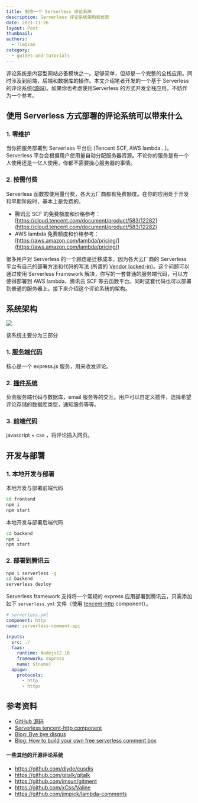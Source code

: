 ```yaml
---
title: 制作一个 Serverless 评论系统
description: Serverless 评论系统架构和优势
date: 2021-11-26
layout: Post
thumbnail: 
authors:
  - TimQian
category:
  - guides-and-tutorials
---
```


评论系统是内容型网站必备模块之一。足够简单，但却是一个完整的全栈应用。同时涉及到前端，后端和数据库的操作。本文介绍笔者开发的一个基于 Serverless 的评论系统([源码](https://github.com/timqian/murmur/))。如果你也考虑使用Serverless 的方式开发全栈应用，不妨作为一个参考。

## 使用 Serverless 方式部署的评论系统可以带来什么

### 1. 零维护

当你把服务部署到 Serverless 平台后 (Tencent SCF, AWS lambda...)。 Serverless 平台会根据用户使用量自动分配服务器资源。不论你的服务是有一个人使用还是一亿人使用，你都不需要操心服务器的事情。

### 2. 按需付费

Serverless 函数按使用量付费，各大云厂商都有免费额度。在你的应用处于开发和早期阶段时，基本上是免费的。

- 腾讯云 SCF 的免费额度和价格参考：[https://cloud.tencent.com/document/product/583/12282](https://cloud.tencent.com/document/product/583/12282)
- AWS lambda 免费额度和价格参考：[https://aws.amazon.com/lambda/pricing/](https://aws.amazon.com/lambda/pricing/)

很多用户对 Serverless 的一个顾虑是迁移成本，因为各大云厂商的 Serverless 平台有自己的部署方法和代码的写法 (所谓的 [Vendor locked-in](https://en.wikipedia.org/wiki/Vendor_lock-in))。这个问题可以通过使用 Serverless Framework 解决，你写的一套普通的服务端代码，可以方便得部署到 AWS lambda，腾讯云 SCF 等云函数平台。同时这套代码也可以部署到普通的服务器上。接下来介绍这个评论系统的架构。

## 系统架构

![](https://sp-assets-1300963013.cos.ap-guangzhou.myqcloud.com/blog/posts/2021-11-26-serverless-comment-system-1.png)

该系统主要分为三部分

### 1. [服务端代码](https://github.com/timqian/murmur/tree/main/backend)

核心是一个 express.js 服务，用来收发评论。

### 2. [插件系统](https://github.com/timqian/murmur/tree/main/backend/plugins)

负责服务端代码与数据库，email 服务等的交互。用户可以自定义插件，选择希望评论存储的数据库类型，通知服务等等。

### 3. [前端代码](https://github.com/timqian/murmur/tree/main/frontend)

javascript + css ，将评论插入网页。

## 开发与部署

### 1. 本地开发与部署

本地开发与部署前端代码

```bash
cd frontend
npm i
npm start
```

本地开发与部署后端代码

```bash
cd backend
npm i
npm start
```

### 2. 部署到腾讯云

```bash
npm i serverless -g
cd backend
serverless deploy
````

Serverless framework 支持将一个常规的 express 应用部署到腾讯云，只需添加如下 `serverless.yml` 文件（使用 [tencent-http](https://github.com/serverless-components/tencent-http/) component）。

```yaml
# serverless.yml
component: http
name: serverless-comment-api

inputs:
  src: ./
  faas:
    runtime: Nodejs12.16
    framework: express
    name: ${name}
  apigw:
    protocols:
      - http
      - https
```


## 参考资料

- [GitHub 源码](https://github.com/timqian/murmur)
- [Serverless tencent-http component](https://github.com/serverless-components/tencent-http/)
- [Blog: Bye bye disqus](https://pawelgrzybek.com/bye-bye-disqus-i-built-my-commenting-system-using-aws-serverless-stack-and-netlify-build-hooks/)
- [Blog: How to build your own free serverless comment box](https://www.freecodecamp.org/news/how-you-can-build-your-own-free-serverless-comment-box-dc9d4f366d12/)

#### 一些其他的开源评论系统

- https://github.com/djyde/cusdis
- https://github.com/gitalk/gitalk
- https://github.com/imsun/gitment
- https://github.com/xCss/Valine
- https://github.com/jimpick/lambda-comments